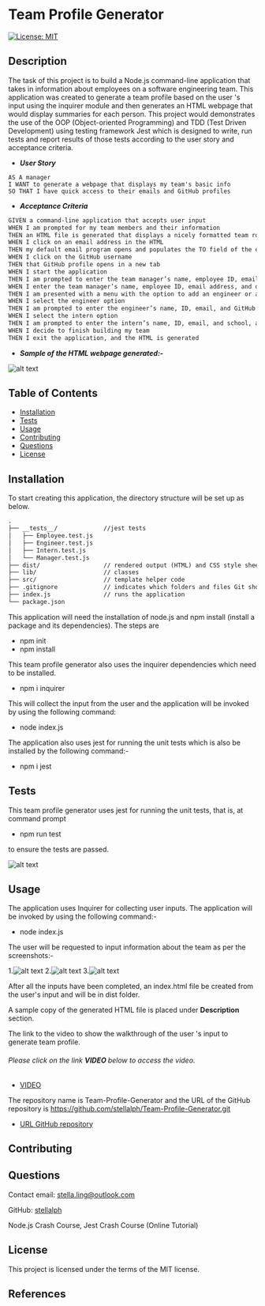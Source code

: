 # Team Profile Generator

[![License: MIT](https://img.shields.io/badge/License-MIT-yellow.svg)](https://opensource.org/licenses/MIT)

## Description

The task of this project is to build a Node.js command-line application that takes in information about employees on a software engineering team.  This application was created to generate a team profile based on the user 's input using the inquirer module and then generates an HTML webpage that would display summaries for each person.  This project would demonstrates the use of the OOP (Object-oriented Programming) and TDD (Test Driven Development) using testing framework Jest which is designed to write, run tests and report results of those tests according to the user story and acceptance criteria.


   * <strong><em>User Story</em></strong>

```mdg
AS A manager
I WANT to generate a webpage that displays my team's basic info
SO THAT I have quick access to their emails and GitHub profiles
```

   * <strong><em>Acceptance Criteria</em></strong>

```md
GIVEN a command-line application that accepts user input
WHEN I am prompted for my team members and their information
THEN an HTML file is generated that displays a nicely formatted team roster based on user input
WHEN I click on an email address in the HTML
THEN my default email program opens and populates the TO field of the email with the address
WHEN I click on the GitHub username
THEN that GitHub profile opens in a new tab
WHEN I start the application
THEN I am prompted to enter the team manager’s name, employee ID, email address, and office number
WHEN I enter the team manager’s name, employee ID, email address, and office number
THEN I am presented with a menu with the option to add an engineer or an intern or to finish building my team
WHEN I select the engineer option
THEN I am prompted to enter the engineer’s name, ID, email, and GitHub username, and I am taken back to the menu
WHEN I select the intern option
THEN I am prompted to enter the intern’s name, ID, email, and school, and I am taken back to the menu
WHEN I decide to finish building my team
THEN I exit the application, and the HTML is generated
```

   * <strong><em>Sample of the HTML webpage generated:-</em></strong>

![alt text](assets/team-page.png)

## Table of Contents
* [Installation](#installation)
* [Tests](#tests)
* [Usage](#usage)
* [Contributing](#contributing)
* [Questions](#questions)
* [License](#license)

## Installation

To start creating this application, the directory structure will be set up as below.

```md
.
├── __tests__/             //jest tests
│   ├── Employee.test.js
│   ├── Engineer.test.js
│   ├── Intern.test.js
│   └── Manager.test.js
├── dist/                  // rendered output (HTML) and CSS style sheet      
├── lib/                   // classes
├── src/                   // template helper code 
├── .gitignore             // indicates which folders and files Git should ignore
├── index.js               // runs the application
└── package.json           
```     
This application will need the installation of node.js and npm install (install a package and its dependencies).  The steps are

 * npm init
 * npm install

 This team profile generator also uses the inquirer dependencies which need to be installed. 

 * npm i inquirer

 This will collect the input from the user and the application will be invoked by using the following command:

 * node index.js

 The application also uses jest for running the unit tests which is also be installed by the following command:-

 * npm i jest

## Tests

This team profile generator uses jest for running the unit tests, that is, at command prompt

 * npm run test

to ensure the tests are passed.

![alt text](assets/jest-test.png)

## Usage

The application uses Inquirer for collecting user inputs. The application will be invoked by using the following command:-

* node index.js

The user will be requested to input information about the team as per the screenshots:-

1.![alt text](assets/UI-P1.png)
2.![alt text](assets/UI-P2.png) 
3.![alt text](assets/UI-P3.png) 

After all the inputs have been completed, an index.html file be created from the user's input and will be in dist folder.

A sample copy of the generated HTML file is placed under <strong>Description</strong> section.

The link to the video to show the walkthrough of the user 's input to generate team profile.

###### Please click on the link <strong> VIDEO </strong> below to access the video.

 * [VIDEO](https://drive.google.com/file/d/12uStfXkUXP2aIxcdN2ObYhpOpHtkvGL9/view)

The repository name is Team-Profile-Generator and the URL of the GitHub repository is https://github.com/stellalph/Team-Profile-Generator.git

* [URL GitHub repository](https://github.com/stellalph/Team-Profile-Generator.git)


## Contributing

## Questions

Contact email: stella.ling@outlook.com

GitHub: [stellalph](https://github.com/stellalph)


Node.js Crash Course, Jest Crash Course (Online Tutorial)

## License
  
This project is licensed under the terms of the MIT license.

## References



